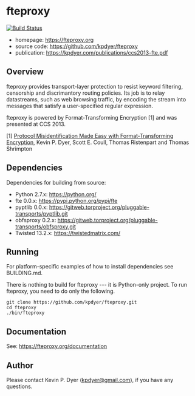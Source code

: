 fteproxy
========

[![Build Status](https://travis-ci.org/kpdyer/fteproxy.svg?branch=master)](https://travis-ci.org/kpdyer/fteproxy)

* homepage: https://fteproxy.org
* source code: https://github.com/kpdyer/fteproxy
* publication: https://kpdyer.com/publications/ccs2013-fte.pdf

Overview
--------

fteproxy provides transport-layer protection to resist keyword filtering, censorship and discrimantory routing policies.
Its job is to relay datastreams, such as web browsing traffic, by encoding the stream into messages that satisfy a user-specified regular expression. 

fteproxy is powered by Format-Transforming Encryption [1] and was presented at CCS 2013.

[1] [Protocol Misidentification Made Easy with Format-Transforming Encryption](https://kpdyer.com/publications/ccs2013-fte.pdf), Kevin P. Dyer, Scott E. Coull, Thomas Ristenpart and Thomas Shrimpton

Dependencies
--------

Dependencies for building from source:
* Python 2.7.x: https://python.org/
* fte 0.0.x: https://pypi.python.org/pypi/fte
* pyptlib 0.0.x: https://gitweb.torproject.org/pluggable-transports/pyptlib.git
* obfsproxy 0.2.x: https://gitweb.torproject.org/pluggable-transports/obfsproxy.git
* Twisted 13.2.x: https://twistedmatrix.com/

Running
-------

For platform-specific examples of how to install dependencies see BUILDING.md.

There is nothing to build for fteproxy --- it is Python-only project. To run fteproxy, you need to do only the following.

```
git clone https://github.com/kpdyer/fteproxy.git
cd fteproxy
./bin/fteproxy
```

Documentation
-------------

See: https://fteproxy.org/documentation


Author
------

Please contact Kevin P. Dyer (kpdyer@gmail.com), if you have any questions.
